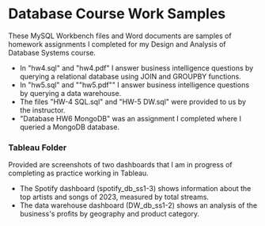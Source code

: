 # Database Course Work Samples

These MySQL Workbench files and Word documents are samples of homework assignments I completed for my Design and Analysis of Database Systems course.   

- In "hw4.sql" and "hw4.pdf" I answer business intelligence questions by querying a relational database using JOIN and GROUPBY functions.
- In "hw5.sql" and ""hw5.pdf"" I answer business intelligence questions by querying a data warehouse.
- The files "HW-4 SQL.sql" and "HW-5 DW.sql" were provided to us by the instructor.   
- "Database HW6 MongoDB" was an assignment I completed where I queried a MongoDB database.

### Tableau Folder  
Provided are screenshots of two dashboards that I am in progress of completing as practice working in Tableau. 
- The Spotify dashboard (spotify_db_ss1-3) shows information about the top artists and songs of 2023, measured by total streams.
- The data warehouse dashboard (DW_db_ss1-2) shows an analysis of the business's profits by geography and product category. 


